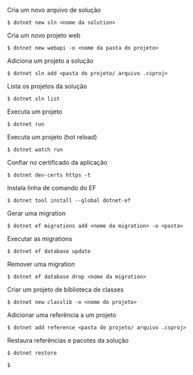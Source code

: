  Cria um novo arquivo de solução
```
$ dotnet new sln <nome da solution>
```

Cria um novo projeto web
```
$ dotnet new webapi -o <nome da pasta do projeto>
```

Adiciona um projeto a solução
```
$ dotnet sln add <pasta do projeto/ arquivo .csproj>
```

Lista os projetos da solução
```
$ dotnet sln list
```

Executa um projeto
```
$ dotnet run
```

Executa um projeto (hot reload)
```
$ dotnet watch run
```

Confiar no certificado da aplicação
```
$ dotnet dev-certs https -t
```

Instala linha de comando do EF
```
$ dotnet tool install --global dotnet-ef
```

Gerar uma migration
```
$ dotnet ef migrations add <nome da migration> -o <pasta>
```

Executar as migrations
```
$ dotnet ef database update
```

Remover uma migration
```
$ dotnet ef database drop <nome da migration>
```

Criar um projeto de biblioteca de classes
```
$ dotnet new classlib -o <nome do projeto>
```

Adicionar uma referência a um projeto
```
$ dotnet add reference <pasta do projeto/ arquivo .csproj>
```

Restaura referências e pacotes da solução
```
$ dotnet restore
```

```
$ 
```